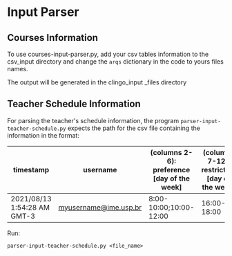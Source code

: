 # Input Parser

## Courses Information

To use courses-input-parser.py, add your csv tables information to the csv_input directory and change the `arqs` dictionary in the code to yours files names.

The output will be generated in the clingo_input _files directory

## Teacher Schedule Information

For parsing the teacher's schedule information, the program `parser-input-teacher-schedule.py` expects the path for the csv file containing the information in the format:

|timestamp|username|(columns 2-6): preference [day of the week]|(columns 7-12): restriction [day of the week]|...
|---|---|---|---|---|
|2021/08/13 1:54:28 AM GMT-3|myusername@ime.usp.br|8:00-10:00;10:00-12:00|16:00-18:00|

Run: 

```
parser-input-teacher-schedule.py <file_name>
```

